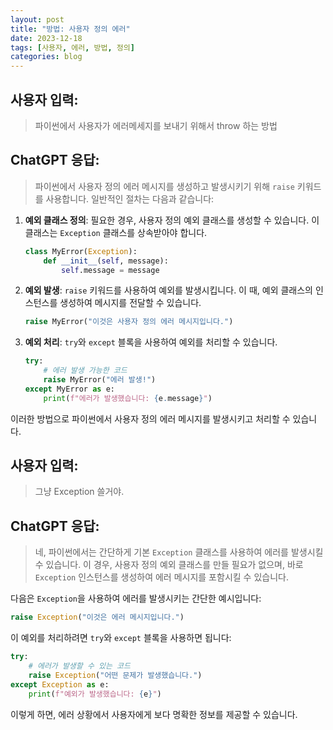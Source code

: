 ```yaml
---
layout: post
title: "방법: 사용자 정의 에러"
date: 2023-12-18
tags: [사용자, 에러, 방법, 정의]
categories: blog
---
```


## 사용자 입력:
> 파이썬에서 사용자가 에러메세지를 보내기 위해서 throw 하는 방법

## ChatGPT 응답:
> 파이썬에서 사용자 정의 에러 메시지를 생성하고 발생시키기 위해 `raise` 키워드를 사용합니다. 일반적인 절차는 다음과 같습니다:

1. **예외 클래스 정의**: 필요한 경우, 사용자 정의 예외 클래스를 생성할 수 있습니다. 이 클래스는 `Exception` 클래스를 상속받아야 합니다.
   
   ```python
   class MyError(Exception):
       def __init__(self, message):
           self.message = message
   ```

2. **예외 발생**: `raise` 키워드를 사용하여 예외를 발생시킵니다. 이 때, 예외 클래스의 인스턴스를 생성하여 메시지를 전달할 수 있습니다.

   ```python
   raise MyError("이것은 사용자 정의 에러 메시지입니다.")
   ```

3. **예외 처리**: `try`와 `except` 블록을 사용하여 예외를 처리할 수 있습니다.

   ```python
   try:
       # 에러 발생 가능한 코드
       raise MyError("에러 발생!")
   except MyError as e:
       print(f"에러가 발생했습니다: {e.message}")
   ```

이러한 방법으로 파이썬에서 사용자 정의 에러 메시지를 발생시키고 처리할 수 있습니다.

## 사용자 입력:
> 그냥 Exception 쓸거야.

## ChatGPT 응답:
> 네, 파이썬에서는 간단하게 기본 `Exception` 클래스를 사용하여 에러를 발생시킬 수 있습니다. 이 경우, 사용자 정의 예외 클래스를 만들 필요가 없으며, 바로 `Exception` 인스턴스를 생성하여 에러 메시지를 포함시킬 수 있습니다.

다음은 `Exception`을 사용하여 에러를 발생시키는 간단한 예시입니다:

```python
raise Exception("이것은 에러 메시지입니다.")
```

이 예외를 처리하려면 `try`와 `except` 블록을 사용하면 됩니다:

```python
try:
    # 에러가 발생할 수 있는 코드
    raise Exception("어떤 문제가 발생했습니다.")
except Exception as e:
    print(f"예외가 발생했습니다: {e}")
```

이렇게 하면, 에러 상황에서 사용자에게 보다 명확한 정보를 제공할 수 있습니다.

